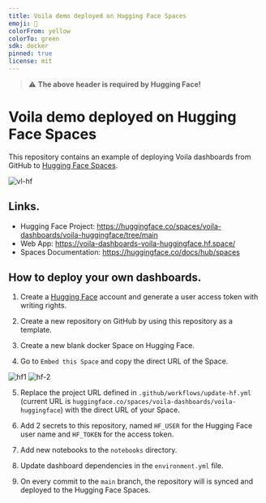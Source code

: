 ```yaml
---
title: Voila demo deployed on Hugging Face Spaces
emoji: 🚀
colorFrom: yellow
colorTo: green
sdk: docker
pinned: true
license: mit
---
```



> :warning: **The above header is required by Hugging Face!**

# Voila demo deployed on Hugging Face Spaces

This repository contains an example of deploying Voila dashboards from GitHub to [Hugging Face Spaces](https://huggingface.co/spaces). 

![vl-hf](https://github.com/voila-dashboards/voila-huggingface/assets/4451292/48464930-c657-4a36-9f00-5eea576f956d)

## Links.

- Hugging Face Project: <https://huggingface.co/spaces/voila-dashboards/voila-huggingface/tree/main>
- Web App: <https://voila-dashboards-voila-huggingface.hf.space/>
- Spaces Documentation: <https://huggingface.co/docs/hub/spaces>

## How to deploy your own dashboards.
1. Create a [Hugging Face](https://huggingface.co/) account and generate a user access token with writing rights.

2. Create a new repository on GitHub by using this repository as a template.

3. Create a new blank docker Space on Hugging Face.

4. Go to `Embed this Space` and copy the direct URL of the Space.

![hf1](https://github.com/voila-dashboards/voila-huggingface/assets/4451292/7af28013-617b-46c5-a07d-16e885a5581f)
![hf-2](https://github.com/voila-dashboards/voila-huggingface/assets/4451292/5d685fe9-45c8-4f77-9f0c-da6686dde09f)

5. Replace the project URL defined in `.github/workflows/update-hf.yml` (current URL is `huggingface.co/spaces/voila-dashboards/voila-huggingface`) with the direct URL of your Space.

6. Add 2 secrets to this repository, named `HF_USER` for the Hugging Face user name and `HF_TOKEN` for the access token.

7. Add new notebooks to the `notebooks` directory.

8. Update dashboard dependencies in the `environment.yml` file.

9. On every commit to the `main` branch, the repository will is synced and deployed to the Hugging Face Spaces.
